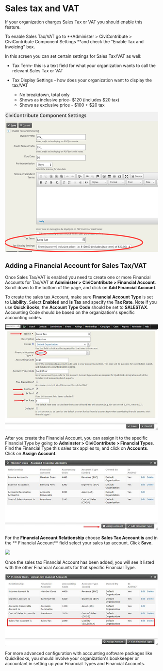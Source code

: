Sales tax and VAT
=================

If your organization charges Sales Tax or VAT you should enable
this feature.

To enable Sales Tax/VAT go to **Administer > CiviContribute > CiviContribute Component Settings **and check the "Enable Tax and
Invoicing" box. 

In this screen you can set certain settings for Sales Tax/VAT as well:

-   Tax Term- this is a text field for what your organization wants to call
the relevant Sales Tax or VAT

-   Tax Display Settings - how does your organization want to display the
tax/VAT

    -   No breakdown, total only
    -   Shows as inclusive price- $120 (includes $20 tax)
    -   Shows as exclusive price - $100 + $20 tax  

![](/images/enable_tax_fields.png)

Adding a Financial Account for Sales Tax/VAT 
---------------------------------------------

Once Sales Tax/VAT is enabled you need to create one or more Financial
Accounts for Tax/VAT at **Administer > CiviContribute > Financial
Account**. Scroll down to the bottom of the page, and click on **Add
Financial Account**.

To create the sales tax Account, make sure **Financial Account Type** is
set to **Liability**. Select **Enabled** and **Is Tax** and specify the **Tax Rate**. Note if you use **Quick
Books**, the **Account Type Code** should be set to **SALESTAX**.
Accounting Code should be based on the organization's specific
accounting codes.

![](/images/salestaxaccount4.jpg)

After you create the Financial Account, you can assign it to the
specific Financial Type by going to **Adminster > CiviContribute >
Financial Types**.  Find the Financial Type this sales tax applies to, and click on **Accounts**. Click on **Assign Account**. 

![](/images/assignaccount2.jpg)

For the **Financial Account Relationship** choose **Sales Tax Account is** and in the ** Financial Account** field select your sales tax account. Click **Save.** 

![](../_edit/static/addfinancialaccount2.jpg)

Once the sales tax Financial Account has been added, you will see it
listed with the other Financial Accounts for that specific Financial
Type. 

![](/images/salestaxadded2.jpg)

For more advanced configuration with accounting software packages like
QuickBooks, you should involve your organization's bookkeeper or
accountant in setting up your Financial Types and Financial Accounts. 



